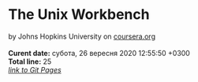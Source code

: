 # The Unix Workbench
by Johns Hopkins University on [coursera.org](https://www.coursera.org/)  
<br/>**Curent date:** 
субота, 26 вересня 2020 12:55:50 +0300
<br/>**Total line:** 
25
<br/>*[link to Git Pages](https://maxfeshchuk.github.io/MaxFeshchuk.unix/Unix/)*

